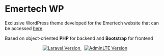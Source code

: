 # Emertech WP

Exclusive WordPress theme developed for the Emertech website that can be accessed [here](https://emertech.pt/).

Based on object-oriented **PHP** for backend and **Bootstrap** for frontend

<p align="center">
<a href="https://github.com/laravel/laravel">
    <img src="https://img.shields.io/badge/PHP-7.4.19-blue.svg?style=flat-square&labelColor=222&logo=PHP&logoColor=white" alt="Laravel Version">
</a>
&nbsp;
<a href="https://getbootstrap.com/docs/5.0/getting-started/introduction/">
    <img src="https://img.shields.io/badge/Bootstrap-5.0.0-blueviolet.svg?style=flat-square&labelColor=222&logo=Bootstrap&logoColor=white" alt="AdminLTE Version">
</a>
</p>